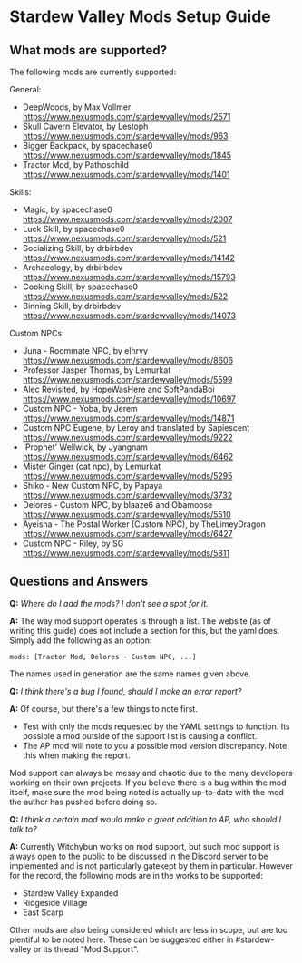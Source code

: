 # Stardew Valley Mods Setup Guide

## What mods are supported?

The following mods are currently supported:

General: 
- DeepWoods, by Max Vollmer https://www.nexusmods.com/stardewvalley/mods/2571
- Skull Cavern Elevator, by Lestoph https://www.nexusmods.com/stardewvalley/mods/963
- Bigger Backpack, by spacechase0 https://www.nexusmods.com/stardewvalley/mods/1845
- Tractor Mod, by Pathoschild https://www.nexusmods.com/stardewvalley/mods/1401

Skills:
- Magic, by spacechase0 https://www.nexusmods.com/stardewvalley/mods/2007
- Luck Skill, by spacechase0 https://www.nexusmods.com/stardewvalley/mods/521
- Socializing Skill, by drbirbdev https://www.nexusmods.com/stardewvalley/mods/14142
- Archaeology, by drbirbdev https://www.nexusmods.com/stardewvalley/mods/15793
- Cooking Skill, by spacechase0 https://www.nexusmods.com/stardewvalley/mods/522
- Binning Skill, by drbirbdev https://www.nexusmods.com/stardewvalley/mods/14073

Custom NPCs:
- Juna - Roommate NPC, by elhrvy https://www.nexusmods.com/stardewvalley/mods/8606
- Professor Jasper Thomas, by Lemurkat https://www.nexusmods.com/stardewvalley/mods/5599
- Alec Revisited, by HopeWasHere and SoftPandaBoi https://www.nexusmods.com/stardewvalley/mods/10697
- Custom NPC - Yoba, by Jerem https://www.nexusmods.com/stardewvalley/mods/14871
- Custom NPC Eugene, by Leroy and translated by Sapiescent https://www.nexusmods.com/stardewvalley/mods/9222
- 'Prophet' Wellwick, by Jyangnam https://www.nexusmods.com/stardewvalley/mods/6462
- Mister Ginger (cat npc), by Lemurkat https://www.nexusmods.com/stardewvalley/mods/5295
- Shiko - New Custom NPC, by Papaya https://www.nexusmods.com/stardewvalley/mods/3732
- Delores - Custom NPC, by blaaze6 and Obamoose https://www.nexusmods.com/stardewvalley/mods/5510
- Ayeisha - The Postal Worker (Custom NPC), by TheLimeyDragon https://www.nexusmods.com/stardewvalley/mods/6427
- Custom NPC - Riley, by SG https://www.nexusmods.com/stardewvalley/mods/5811


## Questions and Answers

**Q:** *Where do I add the mods?  I don't see a spot for it.*

**A:** The way mod support operates is through a list.  The website (as of writing this guide) does not include a section 
for this, but the yaml does.  Simply add the following as an option:

`mods: [Tractor Mod, Delores - Custom NPC, ...]`

The names used in generation are the same names given above.

**Q:** *I think there's a bug I found, should I make an error report?*

**A:** Of course, but there's a few things to note first.
- Test with only the mods requested by the YAML settings to function.  Its possible a mod outside of the support list is causing a conflict.
- The AP mod will note to you a possible mod version discrepancy.  Note this when making the report.

Mod support can always be messy and chaotic due to the many developers working on their own projects.  If you believe there 
is a bug within the mod itself, make sure the mod being noted is actually up-to-date with the mod the author has pushed before 
doing so.  

**Q:** *I think a certain mod would make a great addition to AP, who should I talk to?*

**A:** Currently Witchybun works on mod support, but such mod support is always open to the public to be discussed in 
the Discord server to be implemented and is not particularly gatekept by them in particular.  However for the record, the 
following mods are in the works to be supported:
- Stardew Valley Expanded
- Ridgeside Village
- East Scarp

Other mods are also being considered which are less in scope, but are too plentiful to be noted here.  These can be suggested 
either in #stardew-valley or its thread "Mod Support".